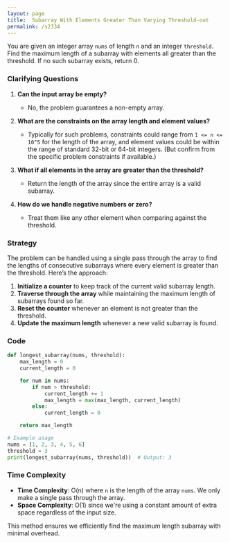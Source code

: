 ```yaml
---
layout: page
title:  Subarray With Elements Greater Than Varying Threshold-out
permalink: /s2334
---
```


You are given an integer array `nums` of length `n` and an integer `threshold`. Find the maximum length of a subarray with elements all greater than the threshold. If no such subarray exists, return 0.

### Clarifying Questions

1. **Can the input array be empty?**
   - No, the problem guarantees a non-empty array.
  
2. **What are the constraints on the array length and element values?**
   - Typically for such problems, constraints could range from `1 <= n <= 10^5` for the length of the array, and element values could be within the range of standard 32-bit or 64-bit integers. (But confirm from the specific problem constraints if available.)

3. **What if all elements in the array are greater than the threshold?**
   - Return the length of the array since the entire array is a valid subarray.

4. **How do we handle negative numbers or zero?**
   - Treat them like any other element when comparing against the threshold.

### Strategy

The problem can be handled using a single pass through the array to find the lengths of consecutive subarrays where every element is greater than the threshold. Here’s the approach:

1. **Initialize a counter** to keep track of the current valid subarray length.
2. **Traverse through the array** while maintaining the maximum length of subarrays found so far.
3. **Reset the counter** whenever an element is not greater than the threshold.
4. **Update the maximum length** whenever a new valid subarray is found.

### Code

```python
def longest_subarray(nums, threshold):
    max_length = 0
    current_length = 0

    for num in nums:
        if num > threshold:
            current_length += 1
            max_length = max(max_length, current_length)
        else:
            current_length = 0

    return max_length

# Example usage
nums = [1, 2, 3, 4, 5, 6]
threshold = 3
print(longest_subarray(nums, threshold))  # Output: 3
```

### Time Complexity

- **Time Complexity**: O(n) where `n` is the length of the array `nums`. We only make a single pass through the array.
- **Space Complexity**: O(1) since we're using a constant amount of extra space regardless of the input size.

This method ensures we efficiently find the maximum length subarray with minimal overhead.